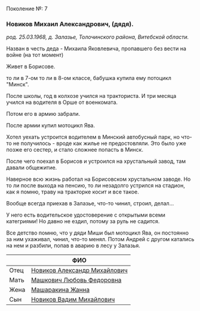 Поколение №: 7

### Новиков Михаил Александрович, (дядя).

_род. 25.03.1968, д. Залазье, Толочинского района, Витебской области._



Назван в честь деда - Михаила Яковлевича, пропавшего без вести на войне (на тот момент)

Живет в Борисове.

то ли в 7-ом то ли в 8-ом классе, бабушка купила ему потоцикл "Минск".

После школы, год в колхозе учился на тракториста. И три месяца учился на водителя в Орше от военкомата. 

Потом его в армию забрали.

После армии купил мотоцикл Ява.

Хотел уехать устроится водителем в Минский автобусный парк, но что-то не получилось - вроде как жилье не предостовляли. Это было уже позже его сестер, и стало сложнее попасть в Минск.

После чего поехал в Борисов и устроился на хрустальный завод, там давали общежитие.

Наверное всю жизнь работал на Борисовском хрустальном заводе. Но то ли после выхода на пенсию, то ли незадолго устрился на стадион, как я помню, траву на тракторке косит и все такое.

Вообще всегда приехав в Залазье, что-то чинил, строил, делал...

У него есть водительское удостоверение с открытыми всеми категриями! Но давно не ездил, потому за руль не садится.

Все детство помню, что у дяди Миши был мотоцикл Ява, он постоянно за ним ухаживал, чинил, что-то менял. Потом Андрей с другом катались на нем и разбили, попав в аварию в лесу у Залазья.

|      | ФИО                                                                       |
|------|---------------------------------------------------------------------------|
| Отец | [Новиков Александр Михайлович](/ancestors/6-Новиков-Александр-Михайлович) |
| Мать | [Машкович Любовь Федоровна](/ancestors/6-Машкович-Любовь-Федоровна)       |
| Жена | [Машаракина Жанна](/ancestors/7-Машаракина-Жанна)                         |
| Сын  | [Новиков Вадим Михайлович](/ancestors/8-Новиков-Вадим-Михайлович)         |